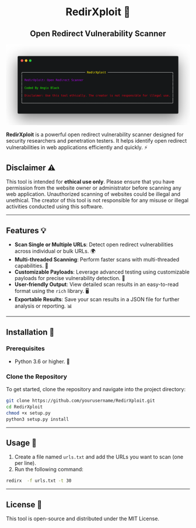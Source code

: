 <div align="center">

# **__RedirXploit__** 🚨  
## **__Open Redirect Vulnerability Scanner__**

![RedirXploit Logo](https://github.com/AngixBlack/RedirXploit/blob/main/image/logo.png)

</div>

**RedirXploit** is a powerful open redirect vulnerability scanner designed for security researchers and penetration testers. It helps identify open redirect vulnerabilities in web applications efficiently and quickly. ⚡

</div>



## **Disclaimer** ⚠️

This tool is intended for **ethical use only**. Please ensure that you have permission from the website owner or administrator before scanning any web application. Unauthorized scanning of websites could be illegal and unethical. The creator of this tool is not responsible for any misuse or illegal activities conducted using this software.

---

## **Features** 💡

- **Scan Single or Multiple URLs**: Detect open redirect vulnerabilities across individual or bulk URLs. 🌍
- **Multi-threaded Scanning**: Perform faster scans with multi-threaded capabilities. 🚀
- **Customizable Payloads**: Leverage advanced testing using customizable payloads for precise vulnerability detection. 🔐
- **User-friendly Output**: View detailed scan results in an easy-to-read format using the `rich` library. 🖥️
- **Exportable Results**: Save your scan results in a JSON file for further analysis or reporting. 📊

---

## **Installation** 🔧

### Prerequisites

- Python 3.6 or higher. 🐍

### Clone the Repository

To get started, clone the repository and navigate into the project directory:

```bash
git clone https://github.com/yourusername/RedirXploit.git
cd RedirXploit
chmod +x setup.py
python3 setup.py install 
```

---

## **Usage** 📝

1. Create a file named `urls.txt` and add the URLs you want to scan (one per line).
2. Run the following command:

```bash
redirx  -f urls.txt -t 30  
```

---

## **License** 📄

This tool is open-source and distributed under the MIT License.
